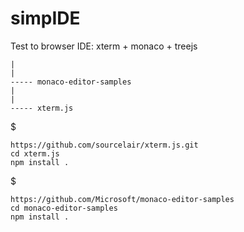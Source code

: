 # simpIDE
Test to browser IDE:  xterm + monaco + treejs

```
|
|
----- monaco-editor-samples 
|
|
----- xterm.js
```

$ 
```
https://github.com/sourcelair/xterm.js.git
cd xterm.js
npm install .
```

$
```
https://github.com/Microsoft/monaco-editor-samples
cd monaco-editor-samples
npm install .
```
